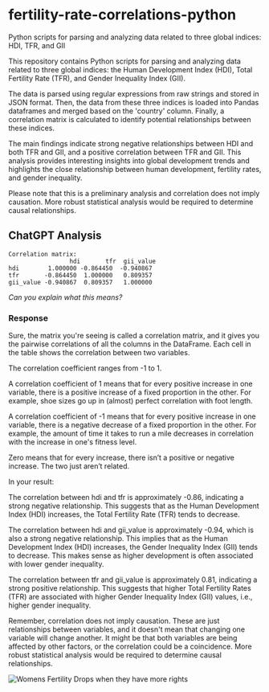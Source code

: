 # fertility-rate-correlations-python
Python scripts for parsing and analyzing data related to three global indices: HDI, TFR, and GII

This repository contains Python scripts for parsing and analyzing data related to three global indices: the Human Development Index (HDI), Total Fertility Rate (TFR), and Gender Inequality Index (GII).

The data is parsed using regular expressions from raw strings and stored in JSON format. Then, the data from these three indices is loaded into Pandas dataframes and merged based on the 'country' column. Finally, a correlation matrix is calculated to identify potential relationships between these indices.

The main findings indicate strong negative relationships between HDI and both TFR and GII, and a positive correlation between TFR and GII. This analysis provides interesting insights into global development trends and highlights the close relationship between human development, fertility rates, and gender inequality.

Please note that this is a preliminary analysis and correlation does not imply causation. More robust statistical analysis would be required to determine causal relationships.

## ChatGPT Analysis

```
Correlation matrix:
                 hdi       tfr  gii_value
hdi        1.000000 -0.864450  -0.940867
tfr       -0.864450  1.000000   0.809357
gii_value -0.940867  0.809357   1.000000
```

_Can you explain what this means?_

### Response

Sure, the matrix you're seeing is called a correlation matrix, and it gives you the pairwise correlations of all the columns in the DataFrame. Each cell in the table shows the correlation between two variables.

The correlation coefficient ranges from -1 to 1.

A correlation coefficient of 1 means that for every positive increase in one variable, there is a positive increase of a fixed proportion in the other. For example, shoe sizes go up in (almost) perfect correlation with foot length.

A correlation coefficient of -1 means that for every positive increase in one variable, there is a negative decrease of a fixed proportion in the other. For example, the amount of time it takes to run a mile decreases in correlation with the increase in one's fitness level.

Zero means that for every increase, there isn’t a positive or negative increase. The two just aren’t related.

In your result:

The correlation between hdi and tfr is approximately -0.86, indicating a strong negative relationship. This suggests that as the Human Development Index (HDI) increases, the Total Fertility Rate (TFR) tends to decrease.

The correlation between hdi and gii_value is approximately -0.94, which is also a strong negative relationship. This implies that as the Human Development Index (HDI) increases, the Gender Inequality Index (GII) tends to decrease. This makes sense as higher development is often associated with lower gender inequality.

The correlation between tfr and gii_value is approximately 0.81, indicating a strong positive relationship. This suggests that higher Total Fertility Rates (TFR) are associated with higher Gender Inequality Index (GII) values, i.e., higher gender inequality.

Remember, correlation does not imply causation. These are just relationships between variables, and it doesn't mean that changing one variable will change another. It might be that both variables are being affected by other factors, or the correlation could be a coincidence. More robust statistical analysis would be required to determine causal relationships.

![Womens Fertility Drops when they have more rights](https://github.com/Red-Satori/fertility-rate-correlations-python/assets/117653020/c30b425c-5aff-4218-9a33-73ff14de0846)
